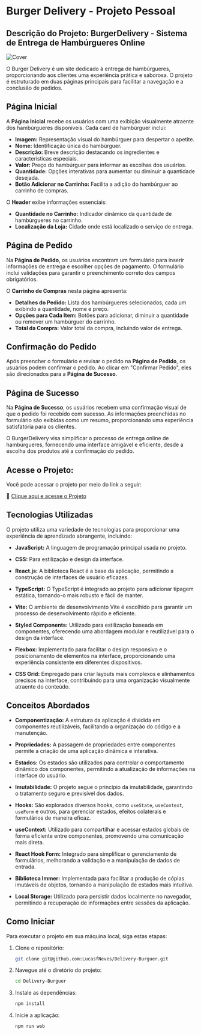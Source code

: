 # Burger Delivery - Projeto Pessoal

## Descrição do Projeto: BurgerDelivery - Sistema de Entrega de Hambúrgueres Online

![Cover](![About](https://github.com/LucasfNeves/Delivery-Burguer/assets/136910031/c62d8b21-3f5a-4f8d-9d36-a4e8b53ff0bc)
)

O Burger Delivery é um site dedicado à entrega de hambúrgueres, proporcionando aos clientes uma experiência prática e saborosa. O projeto é estruturado em duas páginas principais para facilitar a navegação e a conclusão de pedidos.

## Página Inicial

A **Página Inicial** recebe os usuários com uma exibição visualmente atraente dos hambúrgueres disponíveis. Cada card de hambúrguer inclui:

- **Imagem:** Representação visual do hambúrguer para despertar o apetite.
- **Nome:** Identificação única do hambúrguer.
- **Descrição:** Breve descrição destacando os ingredientes e características especiais.
- **Valor:** Preço do hambúrguer para informar as escolhas dos usuários.
- **Quantidade:** Opções interativas para aumentar ou diminuir a quantidade desejada.
- **Botão Adicionar no Carrinho:** Facilita a adição do hambúrguer ao carrinho de compras.

O **Header** exibe informações essenciais:

- **Quantidade no Carrinho:** Indicador dinâmico da quantidade de hambúrgueres no carrinho.
- **Localização da Loja:** Cidade onde está localizado o serviço de entrega.
## Página de Pedido

Na **Página de Pedido**, os usuários encontram um formulário para inserir informações de entrega e escolher opções de pagamento. O formulário inclui validações para garantir o preenchimento correto dos campos obrigatórios.

O **Carrinho de Compras** nesta página apresenta:

- **Detalhes do Pedido:** Lista dos hambúrgueres selecionados, cada um exibindo a quantidade, nome e preço.
- **Opções para Cada Item:** Botões para adicionar, diminuir a quantidade ou remover um hambúrguer do carrinho.
- **Total da Compra:** Valor total da compra, incluindo valor de entrega.

## Confirmação do Pedido

Após preencher o formulário e revisar o pedido na **Página de Pedido**, os usuários podem confirmar o pedido. Ao clicar em "Confirmar Pedido", eles são direcionados para a **Página de Sucesso**.

## Página de Sucesso

Na **Página de Sucesso**, os usuários recebem uma confirmação visual de que o pedido foi recebido com sucesso. As informações preenchidas no formulário são exibidas como um resumo, proporcionando uma experiência satisfatória para os clientes.

O BurgerDelivery visa simplificar o processo de entrega online de hambúrgueres, fornecendo uma interface amigável e eficiente, desde a escolha dos produtos até a confirmação do pedido.


## Acesse o Projeto:
Você pode acessar o projeto por meio do link a seguir:

🚀  [Clique aqui e acesse o Projeto](https://delivery-burguer.vercel.app/)


## Tecnologias Utilizadas
O projeto utiliza uma variedade de tecnologias para proporcionar uma experiência de aprendizado abrangente, incluindo:

- **JavaScript:** A linguagem de programação principal usada no projeto.
  
- **CSS:** Para estilização e design da interface.
  
- **React.js:** A biblioteca React é a base da aplicação, permitindo a construção de interfaces de usuário eficazes.
  
- **TypeScript:** O TypeScript é integrado ao projeto para adicionar tipagem estática, tornando-o mais robusto e fácil de manter.
  
- **Vite:** O ambiente de desenvolvimento Vite é escolhido para garantir um processo de desenvolvimento rápido e eficiente.
  
- **Styled Components:** Utilizado para estilização baseada em componentes, oferecendo uma abordagem modular e reutilizável para o design da interface.

- **Flexbox:** Implementado para facilitar o design responsivo e o posicionamento de elementos na interface, proporcionando uma experiência consistente em diferentes dispositivos.
  
- **CSS Grid:** Empregado para criar layouts mais complexos e alinhamentos precisos na interface, contribuindo para uma organização visualmente atraente do conteúdo.


## Conceitos Abordados

- **Componentização:** A estrutura da aplicação é dividida em componentes reutilizáveis, facilitando a organização do código e a manutenção.

- **Propriedades:** A passagem de propriedades entre componentes permite a criação de uma aplicação dinâmica e interativa.

- **Estados:** Os estados são utilizados para controlar o comportamento dinâmico dos componentes, permitindo a atualização de informações na interface do usuário.

- **Imutabilidade:** O projeto segue o princípio da imutabilidade, garantindo o tratamento seguro e previsível dos dados.

- **Hooks:** São explorados diversos hooks, como `useState`, `useContext`, `useForm` e outros, para gerenciar estados, efeitos colaterais e formulários de maneira eficaz.

- **useContext:** Utilizado para compartilhar e acessar estados globais de forma eficiente entre componentes, promovendo uma comunicação mais direta.

- **React Hook Form:** Integrado para simplificar o gerenciamento de formulários, melhorando a validação e a manipulação de dados de entrada.

- **Biblioteca Immer:** Implementada para facilitar a produção de cópias imutáveis de objetos, tornando a manipulação de estados mais intuitiva.

- **Local Storage:** Utilizado para persistir dados localmente no navegador, permitindo a recuperação de informações entre sessões da aplicação.


## Como Iniciar

Para executar o projeto em sua máquina local, siga estas etapas:

1. Clone o repositório:

   ```bash
   git clone git@github.com:LucasfNeves/Delivery-Burguer.git

2. Navegue até o diretório do projeto:
   ```bash
   cd Delivery-Burguer


4. Instale as dependências:
   ```bash
   npm install
   ```

5. Inicie a aplicação:
   ```bash
   npm run web
   ```
